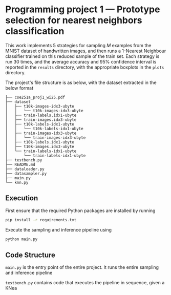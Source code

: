 # Programming project 1 — Prototype selection for nearest neighbors classification

This work implements 5 strategies for sampling $M$ examples from the MNIST dataset of handwritten images, and then runs a 1-Nearest Neighbour classifier trained on this reduced sample of the train set. Each strategy is run 30 times, and the average accuracy and 95% confidence interval is reported in the ```results``` directory, with the appropriate boxplots in the ```plots``` directory. 

The project's file structure is as below, with the dataset extracted in the below format

```
├── cse251a_proj1_wi25.pdf
├── dataset
│   ├── t10k-images-idx3-ubyte
│   │   └── t10k-images-idx3-ubyte
│   ├── train-labels.idx1-ubyte
│   ├── train-images.idx3-ubyte
│   ├── t10k-labels-idx1-ubyte
│   │   └── t10k-labels-idx1-ubyte
│   ├── train-images-idx3-ubyte
│   │   └── train-images-idx3-ubyte
│   ├── t10k-labels.idx1-ubyte
│   ├── t10k-images.idx3-ubyte
│   └── train-labels-idx1-ubyte
│       └── train-labels-idx1-ubyte
├── testbench.py
├── README.md
├── dataloader.py
├── datasampler.py
├── main.py
└── knn.py
```

## Execution

First ensure that the required Python packages are installed by running 

```bash
pip install -r requirements.txt
```

Execute the sampling and inference pipeline using 

```bash
python main.py
```

## Code Structure

```main.py``` is the entry point of the entire project. It runs the entire sampling and inference pipeline

```testbench.py``` contains code that executes the pipeline in sequence, given a KNea